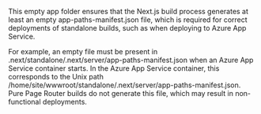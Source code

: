 This empty app folder ensures that the Next.js build process generates at least an empty app-paths-manifest.json file, which is required for correct deployments of standalone builds, such as when deploying to Azure App Service.

For example, an empty file must be present in .next/standalone/.next/server/app-paths-manifest.json when an Azure App Service container starts. In the Azure App Service container, this corresponds to the Unix path /home/site/wwwroot/standalone/.next/server/app-paths-manifest.json. Pure Page Router builds do not generate this file, which may result in non-functional deployments.
